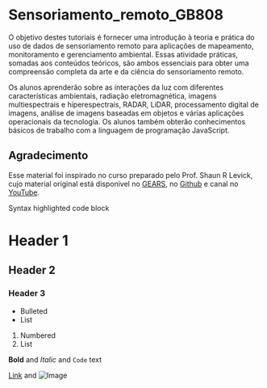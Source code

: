 # Sensoriamento_remoto_GB808

O objetivo destes tutoriais é fornecer uma introdução à teoria e prática do uso de dados de sensoriamento remoto para aplicações de mapeamento, monitoramento e gerenciamento ambiental. Essas atividade práticas, somadas aos conteúdos teóricos, são ambos essenciais para obter uma compreensão completa da arte e da ciência do sensoriamento remoto.

Os alunos aprenderão sobre as interações da luz com diferentes características ambientais, radiação eletromagnética, imagens multiespectrais e hiperespectrais, RADAR, LiDAR, processamento digital de imagens, análise de imagens baseadas em objetos e várias aplicações operacionais da tecnologia. Os alunos também obterão conhecimentos básicos de trabalho com a linguagem de programação JavaScript.

## Agradecimento
Esse material foi inspirado no curso preparado pelo Prof. Shaun R Levick, cujo material original está disponível no [GEARS](https://www.geospatialecology.com/), no [Github](https://github.com/geospatialeco/GEARS) e canal no [YouTube](https://www.youtube.com/channel/UCPZMj2ykE9pgJGV1r0kXQMg).







Syntax highlighted code block

# Header 1
## Header 2
### Header 3

- Bulleted
- List

1. Numbered
2. List

**Bold** and _Italic_ and `Code` text

[Link](url) and ![Image](src)

